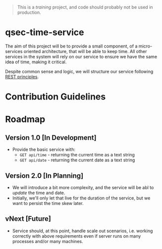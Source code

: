 > This is a _training_ project, and code should probably not be used in production.

# qsec-time-service
The aim of this project will be to provide a small component, of a micro-services oriented architecture, that will be able to keep time. All other services in the system will rely on our service to ensure we have the same idea of time, making it critical. 

Despite common sense and logic, we will structure our service following [REST principles](https://codeplanet.io/principles-good-restful-api-design/). 

# Contribution Guidelines 

# Roadmap

## Version 1.0 [In Development]
* Provide the basic service with:
    * `GET api/time` - returning the current time as a text string
    * `GET api/date` - returning the current date as a text string

## Version 2.0 [In Planning]

* We will introduce a bit more complexity, and the service will be abl to _update_ the time and date.
* Initially, we'll only let that live for the duration of the service, but we want to persist the time skew later.

## vNext [Future]
* Service should, at this point, handle scale out scenarios, i.e. working correctly with above requirements even if server runs on many processes and/or many machines.